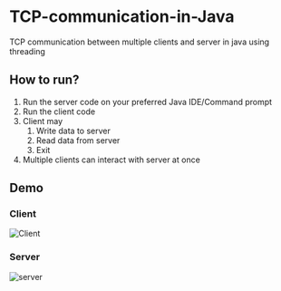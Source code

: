# TCP-communication-in-Java
TCP communication between multiple clients and server in java using threading

## How to run?
1. Run the server code on your preferred Java IDE/Command prompt
2. Run the client code
3. Client may 
    1. Write data to server
    2. Read data from server
    3. Exit 
4. Multiple clients can interact with server at once

## Demo
### Client

![Client](https://user-images.githubusercontent.com/68819501/121815267-f99a6680-cc8e-11eb-9450-1e6ba81e7941.PNG)

### Server

![server](https://user-images.githubusercontent.com/68819501/121815269-facb9380-cc8e-11eb-88d0-3ad222026f44.PNG)

